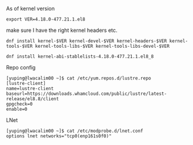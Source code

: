 As of kernel version

```export VER=4.18.0-477.21.1.el8```

make sure I have the right kernel headers etc.

```
dnf install kernel-$VER kernel-devel-$VER kernel-headers-$VER kernel-tools-$VER kernel-tools-libs-$VER kernel-tools-libs-devel-$VER
```

```
dnf install kernel-abi-stablelists-4.18.0-477.21.1.el8_8
```

Repo config

```
[yuping@lwacalim00 ~]$ cat /etc/yum.repos.d/lustre.repo 
[lustre-client]
name=lustre-client
baseurl=https://downloads.whamcloud.com/public/lustre/latest-release/el8.8/client
gpgcheck=0
enable=0
```

LNet

```
[yuping@lwacalim00 ~]$ cat /etc/modprobe.d/lnet.conf 
options lnet networks="tcp0(enp161s0f0)"
```
